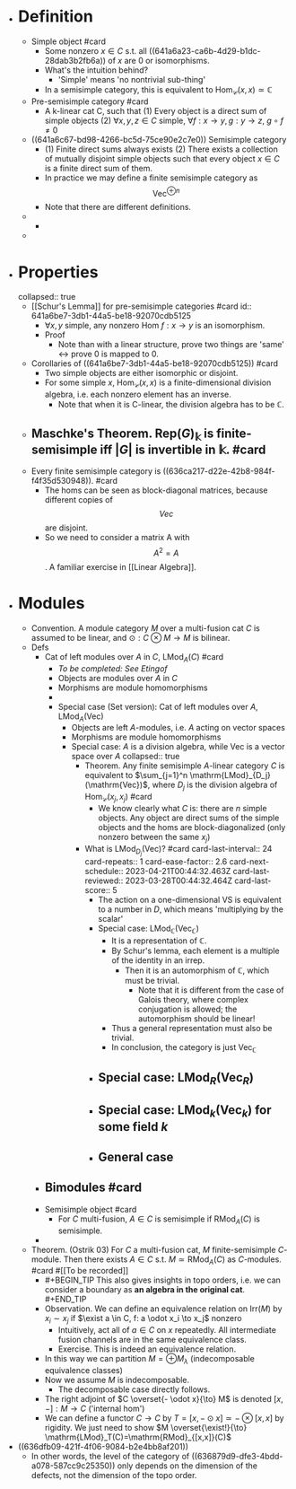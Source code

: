 - # Definition
	- Simple object #card
		- Some nonzero $x \in C$ s.t. all ((641a6a23-ca6b-4d29-b1dc-28dab3b2fb6a)) of $x$ are 0 or isomorphisms.
		- What's the intuition behind?
			- 'Simple' means 'no nontrivial sub-thing'
		- In a semisimple category, this is equivalent to $\mathrm{Hom}_{\mathcal{C}}(x,x) \simeq \mathbb C$
	- Pre-semisimple category #card
		- A k-linear cat C, such that 
		  (1) Every object is a direct sum of simple objects
		  (2) $\forall x,y,z \in C$ simple, $\forall f: x \to y, g: y \to z$, $g \circ f \neq 0$
	- ((641a6c67-bd98-4266-bc5d-75ce90e2c7e0)) Semisimple category
		- (1) Finite direct sums always exists
		  (2) There exists a collection of mutually disjoint simple objects such that every object $x \in C$ is a finite direct sum of them.
		- In practice we may define a finite semisimple category as $$\operatorname{Vec}^{\oplus n}$$
		- Note that there are different definitions.
	-
		-
	-
- # Properties
  collapsed:: true
	- [[Schur's Lemma]] for pre-semisimple categories #card
	  id:: 641a6be7-3db1-44a5-be18-92070cdb5125
		- $\forall x,y$ simple, any nonzero Hom $f:x \to y$ is an isomorphism.
		- Proof
			- Note than with a linear structure, prove two things are 'same' <-> prove 0 is mapped to 0.
	- Corollaries of ((641a6be7-3db1-44a5-be18-92070cdb5125)) #card
		- Two simple objects are either isomorphic or disjoint.
		- For some simple $x$, $\mathrm{Hom}_{\mathcal{C}}(x,x)$ is a finite-dimensional division algebra, i.e. each nonzero element has an inverse.
			- Note that when it is C-linear, the division algebra has to be $\mathbb C$.
	- Maschke's Theorem. $\mathrm{Rep}(G)_\mathbb k$ is finite-semisimple iff $|G|$ is invertible in $\mathbb k$. #card
		-
	- Every finite semisimple category is ((636ca217-d22e-42b8-984f-f4f35d530948)). #card
		- The homs can be seen as block-diagonal matrices, because different copies of $$Vec$$ are disjoint.
		- So we need to consider a matrix A with $$A^2=A$$.
		  A familiar exercise in [[Linear Algebra]].
- # Modules
	- Convention. A module category $M$ over a multi-fusion cat $C$ is assumed to be linear, and $\odot: C \otimes M \to M$ is bilinear.
	- Defs
		- Cat of left modules over $A$ in $C$, $\mathrm{LMod}_A(C)$  #card
			- *To be completed: See Etingof*
			- Objects are modules over $A$ in $C$
			- Morphisms are module homomorphisms
			-
			- Special case (Set version): Cat of left modules over $A$, $\mathrm{LMod}_A(\mathrm{Vec})$
				- Objects are left $A$-modules, i.e. $A$ acting on vector spaces
				- Morphisms are module homomorphisms
				- Special case: $A$ is a division algebra, while $\mathrm{Vec}$ is a vector space over $A$
				  collapsed:: true
					- Theorem. Any finite semisimple $A$-linear category $C$ is equivalent to $\sum_{j=1}^n \mathrm{LMod}_{D_j}(\mathrm{Vec})$, where $D_j$ is the division algebra of $\mathrm{Hom}_{\mathcal{C}}(x_j,x_j)$ #card
						- We know clearly what $C$ is: there are $n$ simple objects. Any object are direct sums of the simple objects and the homs are block-diagonalized (only nonzero between the same $x_j$)
					- What is $\mathrm{LMod}_{D_j}(\mathrm{Vec})$? #card
					  card-last-interval:: 24
					  card-repeats:: 1
					  card-ease-factor:: 2.6
					  card-next-schedule:: 2023-04-21T00:44:32.463Z
					  card-last-reviewed:: 2023-03-28T00:44:32.464Z
					  card-last-score:: 5
						- The action on a one-dimensional VS is equivalent to a number in $D$, which means 'multiplying by the scalar'
						- Special case: $\mathrm{LMod}_\mathbb C(\mathrm{Vec}_\mathbb C )$
							- It is a representation of $\mathbb C$.
							- By Schur's lemma, each element is a multiple of the identity in an irrep.
								- Then it is an automorphism of $\mathbb C$, which must be trivial.
									- Note that it is different from the case of Galois theory, where complex conjugation is allowed; the automorphism should be linear!
							- Thus a general representation must also be trivial.
							- In conclusion, the category is just $\mathrm{Vec}_\mathbb C$
						- Special case: $\mathrm{LMod}_R(\mathrm{Vec}_R )$
							-
						- Special case: $\mathrm{LMod}_k(\mathrm{Vec}_k )$ for some field $k$
							-
						- General case
							-
		- Bimodules #card
			-
		- Semisimple object #card
			- For $C$ multi-fusion, $A \in C$ is semisimple if $\mathrm{RMod}_A(C)$ is semisimple.
		-
	- Theorem. (Ostrik 03) For $C$ a multi-fusion cat, $M$ finite-semisimple $C$-module.
	  Then there exists $A \in C$ s.t. $M \simeq \mathrm{RMod}_A(C)$ as $C$-modules. #card #[[To be recorded]]
		- #+BEGIN_TIP
		  This also gives insights in topo orders, i.e. we can consider a boundary as **an algebra in the original cat**.
		  #+END_TIP
		- Observation. We can define an equivalence relation on $\mathrm{Irr}(M)$ by $x_i \sim x_j$ if $\exist a \in C, f: a \odot x_i \to x_j$ nonzero
			- Intuitively, act all of $a \in C$ on $x$ repeatedly. All intermediate fusion channels are in the same equivalence class.
			- Exercise. This is indeed an equivalence relation.
		- In this way we can partition $M = \oplus M_\lambda$ (indecomposable equivalence classes)
		- Now we assume $M$ is indecomposable.
			- The decomposable case directly follows.
		- The right adjoint of $C \overset{- \odot x}{\to} M$ is denoted $[x,-]: M \to C$ ('internal hom')
		- We can define a functor $C \to C$ by $T=[x,- \odot x]\simeq - \otimes [x,x]$ by rigidity.
		  We just need to show $M \overset{\exist!}{\to} \mathrm{LMod}_T(C)=\mathrm{RMod}_{[x,x]}(C)$
- ((636dfb09-421f-4f06-9084-b2e4bb8af201))
	- In other words, the level of the category of ((636879d9-dfe3-4bdd-a078-587cc9c25350)) only depends on the dimension of the defects, not the dimension of the topo order.